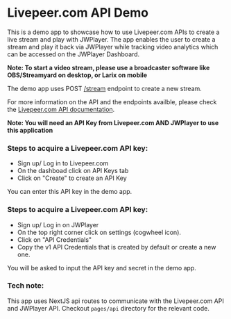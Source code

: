 # Livepeer.com API Demo

This is a demo app to showcase how to use Livepeer.com APIs to create a live stream and play with JWPlayer. The app enables the user to create a stream and play it back via JWPlayer while tracking video analytics which can be accessed on the JWPlayer Dashboard.

**Note: To start a video stream, please use a broadcaster software like OBS/Streamyard on desktop, or Larix on mobile**

The demo app uses POST [/stream](https://livepeer.com/docs/guides/api/create-a-stream) endpoint to create a new stream.

For more information on the API and the endpoints availble, please check the [Livepeer.com API documentation](https://livepeer.com/docs/guides).

**Note: You will need an API Key from Livepeer.com AND JWPlayer to use this application**

### Steps to acquire a Livepeer.com API key:

- Sign up/ Log in to Livepeer.com
- On the dashboad click on API Keys tab
- Click on "Create" to create an API Key

You can enter this API key in the demo app.

### Steps to acquire a Livepeer.com API key:

- Sign up/ Log in on JWPlayer
- On the top right corner click on settings (cogwheel icon).
- Click on "API Credentials"
- Copy the v1 API Credentials that is created by default or create a new one.

You will be asked to input the API key and secret in the demo app.

### Tech note:

This app uses NextJS api routes to communicate with the Livepeer.com API and JWPlayer API. Checkout `pages/api` directory for the relevant code.
